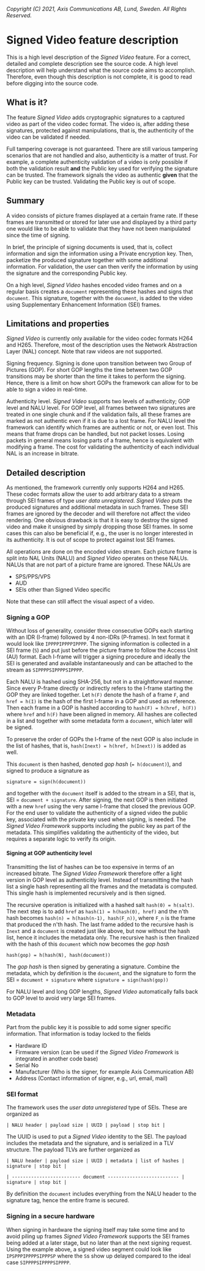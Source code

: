 *Copyright (C) 2021, Axis Communications AB, Lund, Sweden. All Rights Reserved.*

# Signed Video feature description
This is a high level description of the *Signed Video* feature. For a correct, detailed and complete description see the source code.
A high level description will help understand what the source code aims to accomplish. Therefore, even though this description is not complete, it is good to read before digging into the source code.

## What is it?
The feature *Signed Video* adds cryptographic signatures to a captured video as part of the video codec format. The video is, after adding these signatures, protected against manipulations, that is, the authenticity of the video can be validated if needed.

Full tampering coverage is not guaranteed. There are still various tampering scenarios that are not handled and also, authenticity is a matter of trust. For example, a complete authenticity validation of a video is only possible if both the validation result **and** the Public key used for verifying the signature can be trusted. The framework signals the video as authentic **given** that the Public key can be trusted. Validating the Public key is out of scope.

## Summary
A video consists of picture frames displayed at a certain frame rate. If these frames are transmitted or stored for later use and displayed by a third party one would like to be able to validate that they have not been manipulated since the time of signing.

In brief, the principle of signing documents is used, that is, collect information and sign the information using a Private encryption key. Then, packetize the produced signature together with some additional information. For validation, the user can then verify the information by using the signature and the corresponding Public key.

On a high level, *Signed Video* hashes encoded video frames and on a regular basis creates a `document` representing these hashes and signs that `document`. This signature, together with the `document`, is added to the video using Supplementary Enhancement Information (SEI) frames.

## Limitations and properties
*Signed Video* is currently only available for the video codec formats H264 and H265. Therefore, most of the description uses the Network Abstraction Layer (NAL) concept. Note that raw videos are not supported.

Signing frequency. Signing is done upon transition between two Group of Pictures (GOP). For short GOP lengths the time between two GOP transitions may be shorter than the time it takes to perform the signing. Hence, there is a limit on how short GOPs the framework can allow for to be able to sign a video in real-time.

Authenticity level. *Signed Video* supports two levels of authenticity; GOP level and NALU level. For GOP level, all frames between two signatures are treated in one single chunk and if the validation fails, all these frames are marked as not authentic even if it is due to a lost frame. For NALU level the framework can identify which frames are authentic or not, or even lost. This means that frame drops can be handled, but not packet losses. Losing packets in general means losing parts of a frame, hence is equivalent with modifying a frame. The cost for validating the authenticity of each individual NAL is an increase in bitrate.

## Detailed description
As mentioned, the framework currently only supports H264 and H265. These codec formats allow the user to add arbitrary data to a stream through SEI frames of type *user data unregistered*. *Signed Video* puts the produced signatures and additional metadata in such frames. These SEI frames are ignored by the decoder and will therefore not affect the video rendering.
One obvious drawback is that it is easy to destroy the signed video and make it unsigned by simply dropping those SEI frames. In some cases this can also be beneficial if, e.g., the user is no longer interested in its authenticity.
It is out of scope to protect against lost SEI frames.

All operations are done on the encoded video stream. Each picture frame is split into NAL Units (NALU) and *Signed Video* operates on these NALUs. NALUs that are not part of a picture frame are ignored. These NALUs are
- SPS/PPS/VPS
- AUD
- SEIs other than Signed Video specific

Note that these can still affect the visual aspect of a video.

### Signing a GOP
Without loss of generality, consider three consecutive GOPs each starting with an IDR (I-frame) followed by 4 non-IDRs (P-frames). In text format it would look like `IPPPPIPPPPIPPPP`.
The signing information is collected in a SEI frame (`S`) and put just before the picture frame to follow the Access Unit (AU) format. Each I-frame will trigger a signing procedure and ideally the SEI is generated and available instantaneously and can be attached to the stream as `SIPPPPSIPPPPSIPPPP`.

Each NALU is hashed using SHA-256, but not in a straightforward manner. Since every P-frame directly or indirectly refers to the I-frame starting the GOP they are linked together. Let `h(F)` denote the hash of a frame `F`, and `href = h(I)` is the hash of the first I-frame in a GOP and used as reference. Then each frame in a GOP is hashed according to `hash(F) = h(href, h(F))` where `href` and `h(F)` have been aligned in memory.
All hashes are collected in a list and together with some metadata form a `document`, which later will be signed.

To preserve the order of GOPs the I-frame of the next GOP is also include in the list of hashes, that is, `hash(Inext) = h(href, h(Inext))` is added as well.

This `document` is then hashed, denoted _gop hash_ (`= h(document)`), and signed to produce a signature as

`signature = sign(h(document))`

and together with the `document` itself is added to the stream in a SEI, that is, SEI = `document + signature`.
After signing, the next GOP is then initiated with a new `href` using the very same I-frame that closed the previous GOP.
For the end user to validate the authenticity of a signed video the public key, associated with the private key used when signing, is needed. The *Signed Video Framework* supports including the public key as part of the metadata. This simplifies validating the authenticity of the video, but requires a separate logic to verify its origin.

#### Signing at GOP authenticity level
Transmitting the list of hashes can be too expensive in terms of an increased bitrate. The *Signed Video Framework* therefore offer a light version in GOP level as authenticitiy level. Instead of transmitting the hash list a single hash representing all the frames and the metadata is computed. This single hash is implemented recursively and is then signed.

The recursive operation is initialized with a hashed salt `hash(0) = h(salt)`. The next step is to add `href` as `hash(1) = h(hash(0), href)` and the n'th hash becomes `hash(n) = h(hash(n-1), hash(F_n))`, where `F_n` is the frame that produced the n'th hash. The last frame added to the recursive hash is `Inext` and a `document` is created just like above, but now without the hash list, hence it includes the metadata only.
The recursive hash is then finalized with the hash of this `document` which now becomes the _gop hash_

`hash(gop) = h(hash(N), hash(document))`

The _gop hash_ is then signed by generating a signature. Combine the metadata, which by definition is the `document`, and the signature to form the SEI = `document + signature` where `signature = sign(hash(gop))`

For NALU level and long GOP lengths, *Signed Video* automatically falls back to GOP level to avoid very large SEI frames.

### Metadata
Part from the public key it is possible to add some signer specific information. That information is today locked to the fields
- Hardware ID
- Firmware version (can be used if the *Signed Video Framework* is integrated in another code base)
- Serial No
- Manufacturer (Who is the signer, for example Axis Communication AB)
- Address (Contact information of signer, e.g., url, email, mail)

### SEI format
The framework uses the *user data unregistered* type of SEIs. These are organized as

`| NALU header | payload size | UUID | payload | stop bit |`

The UUID is used to put a *Signed Video* identity to the SEI. The payload includes the metadata and the signature, and is serialized in a TLV structure. The payload TLVs are further organized as

`| NALU header | payload size | UUID | metadata | list of hashes | signature | stop bit |`

`| ------------------------- document -------------------------- | signature | stop bit |`

By definition the `document` includes everything from the NALU header to the signature tag, hence the entire frame is secured.

### Signing in a secure hardware
When signing in hardware the signing itself may take some time and to avoid piling up frames *Signed Video Framework* supports the SEI frames being added at a later stage, but no later than at the next signing request. Using the example above, a signed video segment could look like `IPSPPPIPPPPSIPPPSP` where the `S`s show up delayed compared to the ideal case `SIPPPPSIPPPPSIPPPP`.
